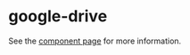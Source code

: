 google-drive
================

See the [component page](http://googlewebcomponents.github.io/google-drive) for more information.
